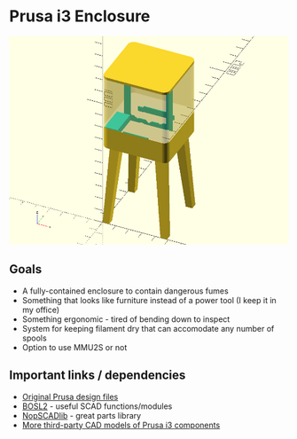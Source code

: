 # Prusa i3 Enclosure

![render](./Enclosure.png)

## Goals

* A fully-contained enclosure to contain dangerous fumes
* Something that looks like furniture instead of a power tool (I keep it in my office)
* Something ergonomic - tired of bending down to inspect
* System for keeping filament dry that can accomodate any number of spools
* Option to use MMU2S or not

## Important links / dependencies

* [Original Prusa design files](https://github.com/prusa3d/Original-Prusa-i3/tree/MK3S)
* [BOSL2](https://github.com/revarbat/BOSL2) - useful SCAD functions/modules
* [NopSCADlib](https://github.com/nophead/NopSCADlib) - great parts library
* [More third-party CAD models of Prusa i3 components](https://github.com/jzkmath/Original-Prusa-i3/tree/MK3/Printed-Parts/SolidWorks%20-%203.04)

